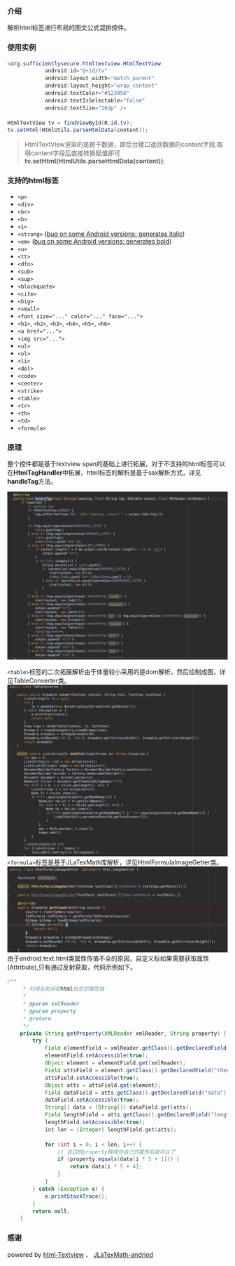 
### 介绍
解析html标签进行布局的图文公式混排控件。
### 使用实例
```java
<org.sufficientlysecure.htmltextview.HtmlTextView
            android:id="@+id/tv"
            android:layout_width="match_parent"
            android:layout_height="wrap_content"
            android:textColor="#123456"
            android:textIsSelectable="false"
            android:textSize="16dp" />
            
HtmlTextView tv = findViewById(R.id.tv);
tv.setHtml(HtmlUtils.parseHtmlData(content));
```
> HtmlTextView渲染的是题干数据，即后台接口返回数据的content字段,取得content字段后直接转换赋值即可**tv.setHtml(HtmlUtils.parseHtmlData(content))**;


### 支持的html标签
* ``<p>``
* ``<div>`` 
* ``<br>``
* ``<b>``
* ``<i>``
* ``<strong>`` ([bug on some Android versions: generates italic](https://code.google.com/p/android/issues/detail?id=3473))
* ``<em>`` ([bug on some Android versions: generates bold](https://code.google.com/p/android/issues/detail?id=3473))
* ``<u>``
* ``<tt>``
* ``<dfn>``
* ``<sub>``
* ``<sup>``
* ``<blockquote>``
* ``<cite>``
* ``<big>``
* ``<small>``
* ``<font size="..." color="..." face="...">``
* ``<h1>``, ``<h2>``, ``<h3>``, ``<h4>``, ``<h5>``, ``<h6>``
* ``<a href="...">``
* ``<img src="...">``
* ``<ul>``
* ``<ol>``
* ``<li>``
* ``<del>``
* ``<code>``
* ``<center>``
* ``<strike>``
* ``<table>``
* ``<tr>``
* ``<th>``
* ``<td>``
* ``<formula>``

### 原理
整个控件都是基于textview span的基础上进行拓展，对于不支持的html标签可以在**HtmlTagHandler**中拓展，html标签的解析是基于sax解析方式，详见**handleTag**方法。

![](_image/HtmlTextView/11-29-07.jpg)

``<table>``标签的二次拓展解析由于体量较小采用的是dom解析，然后绘制成图，详见TableConverter类。
![](_image/HtmlTextView/11-31-43.jpg)
``<formula>``标签是基于JLaTexMath库解析，详见HtmlFormulaImageGetter类。
![](_image/HtmlTextView/11-33-37.jpg)
由于android.text.html类属性传值不全的原因，自定义标如果需要获取属性(Attribute),只有通过反射获取，代码示例如下。
```java
/**
     * 利用反射获取html标签的属性值
     *
     * @param xmlReader
     * @param property
     * @return
     */
    private String getProperty(XMLReader xmlReader, String property) {
        try {
            Field elementField = xmlReader.getClass().getDeclaredField("theNewElement");
            elementField.setAccessible(true);
            Object element = elementField.get(xmlReader);
            Field attsField = element.getClass().getDeclaredField("theAtts");
            attsField.setAccessible(true);
            Object atts = attsField.get(element);
            Field dataField = atts.getClass().getDeclaredField("data");
            dataField.setAccessible(true);
            String[] data = (String[]) dataField.get(atts);
            Field lengthField = atts.getClass().getDeclaredField("length");
            lengthField.setAccessible(true);
            int len = (Integer) lengthField.get(atts);

            for (int i = 0; i < len; i++) {
                // 这边的property换成你自己的属性名就可以了
                if (property.equals(data[i * 5 + 1])) {
                    return data[i * 5 + 4];
                }
            }
        } catch (Exception e) {
            e.printStackTrace();
        }
        return null;
    }

```

### 感谢
powered by [html-Textview](https://github.com/PrivacyApps/html-textview) 、 [JLaTexMath-andriod](https://github.com/sixgodIT/JLaTexMath-andriod)


